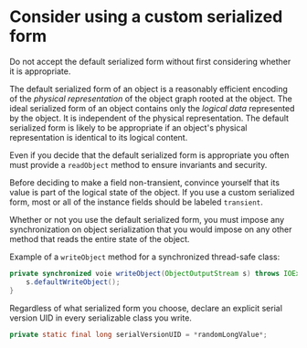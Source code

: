 # Consider using a custom serialized form

Do not accept the default serialized form without first considering whether it is appropriate. 

The default serialized form of an object is a reasonably efficient encoding of the *physical representation* of the object graph rooted at the object. The ideal serialized form of an object contains only the *logical data* represented by the object. It is independent of the physical representation. The default serialized form is likely to be appropriate if an object's physical representation is identical to its logical content. 

Even if you decide that the default serialized form is appropriate you often must provide a <code>readObject</code> method to ensure invariants and security.

Before deciding to make a field non-transient, convince yourself that its value is part of the logical state of the object. If you use a custom serialized form, most or all of the instance fields should be labeled <code>transient</code>. 

Whether or not you use the default serialized form, you must impose any synchronization on object serialization that you would impose on any other method that reads the entire state of the object. 

Example of a <code>writeObject</code> method for a synchronized thread-safe class:
```java
private synchronized voie writeObject(ObjectOutputStream s) throws IOException {
    s.defaultWriteObject();    
}
```

Regardless of what serialized form you choose, declare an explicit serial version UID in every serializable class you write.
```java
private static final long serialVersionUID = *randomLongValue*;
```

